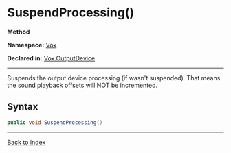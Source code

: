 # SuspendProcessing()

**Method**

**Namespace:** [Vox](Vox.md)

**Declared in:** [Vox.OutputDevice](Vox.OutputDevice.md)

------



Suspends the output device processing (if wasn't suspended). That
means the sound playback offsets will NOT be incremented.


## Syntax

```csharp
public void SuspendProcessing()
```

------

[Back to index](index.md)